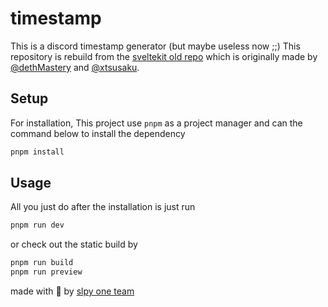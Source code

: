# timestamp

This is a discord timestamp generator (but maybe useless now ;;)
This repository is rebuild from the [sveltekit old repo](https://github.com/slpy-one/timestamp-sveltekit) which is originally made by [@dethMastery](https://github.com/dethMastery) and [@xtsusaku](https://github.com/xtsusaku).

## Setup

For installation, This project use `pnpm` as a project manager and can the command below to install the dependency

```zsh
pnpm install
```

## Usage

All you just do after the installation is just run

```zsh
pnpm run dev
```

or check out the static build by

```zsh
pnpm run build
pnpm run preview
```

made with 🤍 by [slpy one team](https://github.com/slpy-one)
